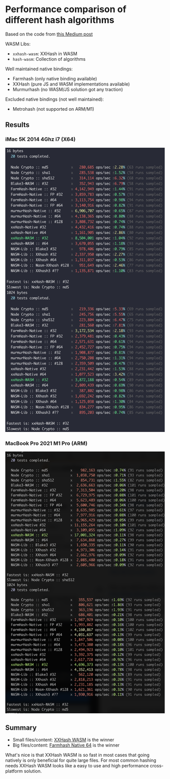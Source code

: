 # Performance comparison of different hash algorithms

Based on the code from [this Medium post](https://medium.com/@drainingsun/in-search-of-a-good-node-js-hashing-algorithm-8052b6923a3b)

WASM Libs:

- `xxhash-wasm`: XXHash in WASM
- `hash-wasm`: Collection of algorithms

Well maintained native bindings:

- Farmhash (only native binding available)
- XXHash (pure JS and WASM implementations available)
- Murmurhash (no WASM/JS solution got any traction)

Excluded native bindings (not well maintained):

- Metrohash (not supported on ARM/M1)

## Results

### iMac 5K 2014 4Ghz i7 (X64)

![imac results](measured-on-imac-5k-2014-4ghz-i7.png)

### MacBook Pro 2021 M1 Pro (ARM)

![macbook results](measured-on-macbook-pro-2021.png)

## Summary

- Small files/content: [XXHash WASM](https://github.com/jungomi/xxhash-wasm) is the winner
- Big files/content: [Farmhash Native 64](https://github.com/lovell/farmhash) is the winner

What's nice is that XXHash WASM is so fast in most cases that going natively is only beneficial for quite large files. For most common hashing needs XXHash WASM looks like a easy to use and high performance cross-platform solution.
